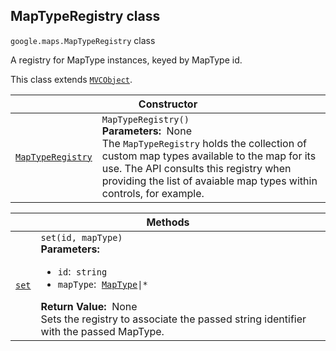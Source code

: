 
<devsite-heading text=" MapTypeRegistry class" for="MapTypeRegistry" level="h2" link="" toc="" back-to-top=""><h2 id="MapTypeRegistry" is-upgraded="">MapTypeRegistry class</h2></devsite-heading>
<p>
<code translate="no" dir="ltr"><span itemprop="path">google.maps</span>.<span itemprop="name">MapTypeRegistry</span></code>
class
</p>
<p>A registry for MapType instances, keyed by MapType id.</p>
<p>This class extends
<code translate="no" dir="ltr"><a href="MVCObject.md">MVCObject</a></code>.
</p>
<div class="devsite-table-wrapper"><table class="constructors responsive" summary="class MapTypeRegistry - Constructor">
<thead>
<tr><th colspan="2" id="MapTypeRegistry.constructor">Constructor</th>
</tr></thead>
<tbody>
<tr>
<td><code translate="no" dir="ltr"><a class="secret-link" href="#MapTypeRegistry.constructor"><span>MapTypeRegistry</span></a></code></td>
<td><div><code translate="no" dir="ltr">MapTypeRegistry()</code></div>
<div class="desc"><strong>Parameters:</strong>&nbsp; None</div>
<div class="desc">The <code translate="no" dir="ltr">MapTypeRegistry</code> holds the collection of custom map types available to the map for its use. The API consults this registry when providing the list of avaiable map types within controls, for example.</div></td>
</tr>
</tbody>
</table></div>
<div class="devsite-table-wrapper"><table class="methods responsive" summary="class MapTypeRegistry - Methods">
<thead>
<tr><th colspan="2">Methods</th>
</tr></thead>
<tbody>
<tr id="MapTypeRegistry.set">
<td itemprop="property"><code translate="no" dir="ltr"><a class="secret-link" href="#MapTypeRegistry.set"><span>set</span></a></code></td>
<td><div><code translate="no" dir="ltr">set(id, mapType)</code></div>
<div class="desc"><strong>Parameters:</strong>&nbsp; <ul>
<li><code translate="no" dir="ltr">id</code>:&nbsp; <code translate="no" dir="ltr">string</code></li>
<li><code translate="no" dir="ltr">mapType</code>:&nbsp; <code translate="no" dir="ltr"><a href="MapType.md">MapType</a>|*</code></li>
</ul></div>
<div class="desc"><strong>Return Value:</strong>&nbsp; None</div>
<div class="desc">Sets the registry to associate the passed string identifier with the passed MapType.</div></td>
</tr>
</tbody>
</table></div>
<script src="replace_links.js"></script>
